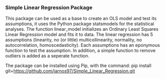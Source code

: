 ### Simple Linear Regression Package

This package can be used as a base to create an OLS model and test its assumptions, it uses the Python package 
statsmodels for the statistical analyses.
The function linear_model initializes an Ordinary Least Squares Linear Regression model and fits it to data.
The linear regression has 5 assumptions (linearity, no (or little) multicollinearity, normality, no autocorrelation,
homoscedasticity). Each assumptions has an eponymous function to test the assumption. In addition, a simple function to
remove outliers is added as a seperate function. 

The package can be installed using Pip, with the command: 
pip install git+https://github.com/jarnos97/Simple_Linear_Regression.git

